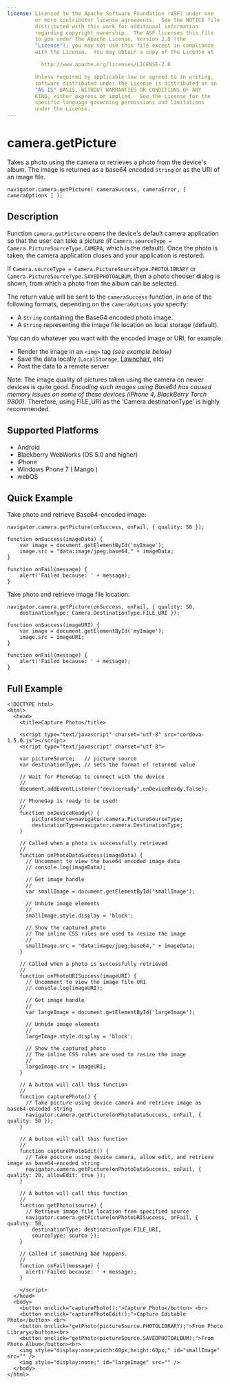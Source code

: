 ```yaml
---
license: Licensed to the Apache Software Foundation (ASF) under one
         or more contributor license agreements.  See the NOTICE file
         distributed with this work for additional information
         regarding copyright ownership.  The ASF licenses this file
         to you under the Apache License, Version 2.0 (the
         "License"); you may not use this file except in compliance
         with the License.  You may obtain a copy of the License at

           http://www.apache.org/licenses/LICENSE-2.0

         Unless required by applicable law or agreed to in writing,
         software distributed under the License is distributed on an
         "AS IS" BASIS, WITHOUT WARRANTIES OR CONDITIONS OF ANY
         KIND, either express or implied.  See the License for the
         specific language governing permissions and limitations
         under the License.
---
```


camera.getPicture
=================

Takes a photo using the camera or retrieves a photo from the device's album.  The image is returned as a base64 encoded `String` or as the URI of an image file.

    navigator.camera.getPicture( cameraSuccess, cameraError, [ cameraOptions ] );

Description
-----------

Function `camera.getPicture` opens the device's default camera application so that the user can take a picture (if `Camera.sourceType = Camera.PictureSourceType.CAMERA`, which is the default). Once the photo is taken, the camera application closes and your application is restored.

If `Camera.sourceType = Camera.PictureSourceType.PHOTOLIBRARY` or `Camera.PictureSourceType.SAVEDPHOTOALBUM`, then a photo chooser dialog is shown, from which a photo from the album can be selected.

The return value will be sent to the `cameraSuccess` function, in one of the following formats, depending on the `cameraOptions` you specify:

- A `String` containing the Base64 encoded photo image.
- A `String` representing the image file location on local storage (default).

You can do whatever you want with the encoded image or URI, for example:

- Render the image in an `<img>` tag _(see example below)_
- Save the data locally (`LocalStorage`, [Lawnchair](http://brianleroux.github.com/lawnchair/), etc)
- Post the data to a remote server

Note: The image quality of pictures taken using the camera on newer devices is quite good.  _Encoding such images using Base64 has caused memory issues on some of these devices (iPhone 4, BlackBerry Torch 9800)._  Therefore, using FILE_URI as the 'Camera.destinationType' is highly recommended.

Supported Platforms
-------------------

- Android
- Blackberry WebWorks (OS 5.0 and higher)
- iPhone
- Windows Phone 7 ( Mango )
- webOS

Quick Example
-------------

Take photo and retrieve Base64-encoded image:

    navigator.camera.getPicture(onSuccess, onFail, { quality: 50 }); 

    function onSuccess(imageData) {
        var image = document.getElementById('myImage');
        image.src = "data:image/jpeg;base64," + imageData;
    }

    function onFail(message) {
        alert('Failed because: ' + message);
    }

Take photo and retrieve image file location: 

    navigator.camera.getPicture(onSuccess, onFail, { quality: 50, 
        destinationType: Camera.DestinationType.FILE_URI }); 

    function onSuccess(imageURI) {
        var image = document.getElementById('myImage');
        image.src = imageURI;
    }

    function onFail(message) {
        alert('Failed because: ' + message);
    }


Full Example
------------

    <!DOCTYPE html>
    <html>
      <head>
        <title>Capture Photo</title>

        <script type="text/javascript" charset="utf-8" src="cordova-1.5.0.js"></script>
        <script type="text/javascript" charset="utf-8">

        var pictureSource;   // picture source
        var destinationType; // sets the format of returned value 
        
        // Wait for PhoneGap to connect with the device
        //
        document.addEventListener("deviceready",onDeviceReady,false);
    
        // PhoneGap is ready to be used!
        //
        function onDeviceReady() {
            pictureSource=navigator.camera.PictureSourceType;
            destinationType=navigator.camera.DestinationType;
        }

        // Called when a photo is successfully retrieved
        //
        function onPhotoDataSuccess(imageData) {
          // Uncomment to view the base64 encoded image data
          // console.log(imageData);
      
          // Get image handle
          //
          var smallImage = document.getElementById('smallImage');
      
          // Unhide image elements
          //
          smallImage.style.display = 'block';
      
          // Show the captured photo
          // The inline CSS rules are used to resize the image
          //
          smallImage.src = "data:image/jpeg;base64," + imageData;
        }

        // Called when a photo is successfully retrieved
        //
        function onPhotoURISuccess(imageURI) {
          // Uncomment to view the image file URI 
          // console.log(imageURI);
      
          // Get image handle
          //
          var largeImage = document.getElementById('largeImage');
      
          // Unhide image elements
          //
          largeImage.style.display = 'block';
      
          // Show the captured photo
          // The inline CSS rules are used to resize the image
          //
          largeImage.src = imageURI;
        }

        // A button will call this function
        //
        function capturePhoto() {
          // Take picture using device camera and retrieve image as base64-encoded string
          navigator.camera.getPicture(onPhotoDataSuccess, onFail, { quality: 50 });
        }

        // A button will call this function
        //
        function capturePhotoEdit() {
          // Take picture using device camera, allow edit, and retrieve image as base64-encoded string  
          navigator.camera.getPicture(onPhotoDataSuccess, onFail, { quality: 20, allowEdit: true }); 
        }
    
        // A button will call this function
        //
        function getPhoto(source) {
          // Retrieve image file location from specified source
          navigator.camera.getPicture(onPhotoURISuccess, onFail, { quality: 50, 
            destinationType: destinationType.FILE_URI,
            sourceType: source });
        }

        // Called if something bad happens.
        // 
        function onFail(message) {
          alert('Failed because: ' + message);
        }

        </script>
      </head>
      <body>
        <button onclick="capturePhoto();">Capture Photo</button> <br>
        <button onclick="capturePhotoEdit();">Capture Editable Photo</button> <br>
        <button onclick="getPhoto(pictureSource.PHOTOLIBRARY);">From Photo Library</button><br>
        <button onclick="getPhoto(pictureSource.SAVEDPHOTOALBUM);">From Photo Album</button><br>
        <img style="display:none;width:60px;height:60px;" id="smallImage" src="" />
        <img style="display:none;" id="largeImage" src="" />
      </body>
    </html>
